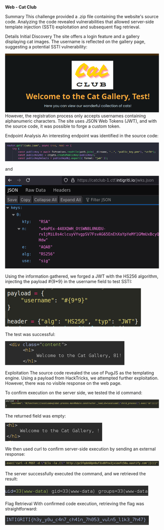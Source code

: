 **Web - Cat Club**

Summary
This challenge provided a .zip file containing the website's source code. Analyzing the code revealed vulnerabilities that allowed server-side template injection (SSTI) exploitation and subsequent flag retrieval.

Details
Initial Discovery
The site offers a login feature and a gallery displaying cat images. The username is reflected on the gallery page, suggesting a potential SSTI vulnerability:

![test](Images/20241116214032.png)
However, the registration process only accepts usernames containing alphanumeric characters. The site uses JSON Web Tokens (JWT), and with the source code, it was possible to forge a custom token.

Endpoint Analysis
An interesting endpoint was identified in the source code:

![test](Images/20241116214439.png) 

and

![test](Images/20241116214456.png)

Using the information gathered, we forged a JWT with the HS256 algorithm, injecting the payload #{9*9} in the username field to test SSTI:

![test](Images/20241116214654.png)

The test was successful:

![test](Images/20241116214859.png)

Exploitation
The source code revealed the use of PugJS as the templating engine. Using a payload from HackTricks, we attempted further exploitation. However, there was no visible response on the web page.

To confirm execution on the server side, we tested the id command:

![test](Images/20241116215217.png)

The returned field was empty:

![test](Images/20241116215239.png)

We then used curl to confirm server-side execution by sending an external response:

![test](Images/20241116215537.png)

The server successfully executed the command, and we retrieved the result:

![test](Images/20241116215517.png)

Flag Retrieval
With confirmed code execution, retrieving the flag was straightforward:

![test](Images/20241116215724.png)
